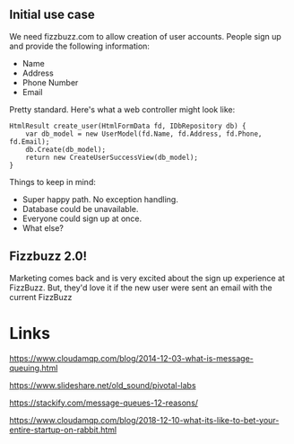 <!-- vim:sw=144:tw=144:expandtab:
-->

## Initial use case

We need fizzbuzz.com to allow creation of user accounts. People sign up and provide the following information:

* Name
* Address
* Phone Number
* Email

Pretty standard. Here's what a web controller might look like:

```
HtmlResult create_user(HtmlFormData fd, IDbRepository db) {
    var db_model = new UserModel(fd.Name, fd.Address, fd.Phone, fd.Email);
    db.Create(db_model);
    return new CreateUserSuccessView(db_model);
}
```

Things to keep in mind:

* Super happy path. No exception handling.
* Database could be unavailable.
* Everyone could sign up at once.
* What else?

## Fizzbuzz 2.0!

Marketing comes back and is very excited about the sign up experience at FizzBuzz. But, they'd love it if the new user were sent an email with
the current FizzBuzz 


# Links

https://www.cloudamqp.com/blog/2014-12-03-what-is-message-queuing.html

https://www.slideshare.net/old_sound/pivotal-labs

https://stackify.com/message-queues-12-reasons/

https://www.cloudamqp.com/blog/2018-12-10-what-its-like-to-bet-your-entire-startup-on-rabbit.html
